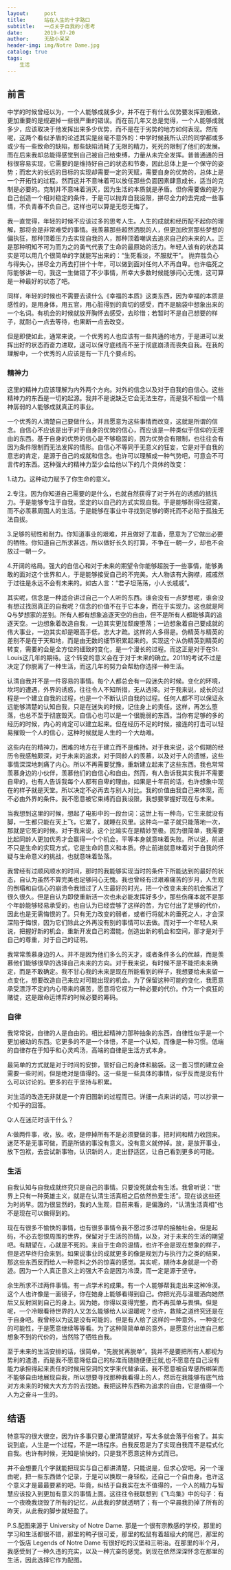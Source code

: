 ```yaml
---
layout:     post
title:      站在人生的十字路口
subtitle:   一点关于自我的小思考
date:       2019-07-20
author:     无敌小呆呆
header-img: img/Notre Dame.jpg
catalog: true
tags:
    生活
---
```


## 前言
中学的时候曾经以为，一个人能够成就多少，并不在于有什么优势要发挥到极致，更加重要的是规避掉一些很严重的错误。而在前几年又总是觉得，一个人能够成就多少，应该取决于他发挥出来多少优势，而不是在于劣势的地方如何表现。然而呢，这两个看似矛盾的论述其实是丝毫不意外的：中学时候我所认识的同学都或多或少有一些致命的缺陷，那些缺陷消耗了无限的精力，死死的限制了他们的发展。而在后来我却总能得感觉到自己被自己给束缚，力量从未完全发挥。普普通通的目标很容易实现，它需要的是维持好自己的状态和节奏，因此总体上是一个保守的姿势；而宏大的长远的目标的实现却需要一定的天赋，需要自身的优势的，总体上是一个开拓性的过程。然而这并不意味着可以放任那些负面因素肆意成长，适当的克制是必要的。克制并不意味着消灭，因为生活的本质就是矛盾。但你需要做的是为自己创造一个相对稳定的条件，于是可以抛弃自我设限，拼尽全力的去完成一些事情，不负青春不负自己，这样也可以算是无怨无悔了。

我一直觉得，年轻的时候不应该过多的思考人生。人生的成就和经历配不起你的理解，那将会是非常难受的事情。我羡慕那些超然洒脱的人，但更加欣赏那些梦想的偏执狂，那种顶着压力去实现自我的人，那种顶着嘲讽去追求自己的未来的人。正是那种明知不可为而为之的勇气代表了生命的最原始的活力。年轻人该有的状态其实是可以用几个很简单的字就能写出来的：“生死看淡，不服就干”。 抛弃胜负心与得失心，拼尽全力再去打拼个十年，可以做到面对任何人不再自卑。也许临死之际能够讲一句，我这一生做错了不少事情，所幸大多数时候能够问心无愧，这可算是一种最好的状态了吧。

同样，年轻的时候也不需要去读什么《幸福的本质》这类东西，因为幸福的本质是感性的，是用身体，用五官，用心脏得到的真切的感受，而不是脑袋中想象出来的一个名词。有机会的时候就放开胸怀去感受，去珍惜；若暂时不是自己想要的样子，就耐心一点去等待，也果断一点去改变。


但是即使如此，通常来说，一个优秀的人也应该有一些共通的地方，于是进可以发挥出好的状态而奋力进取，退可以保守底线而不至于彻底崩溃而丧失自我。在我的理解中，一个优秀的人应该是有一下几个要点的。

### 精神力
这里的精神力应该理解为内外两个方向。对外的信念以及对于自我的自信心。这些精神力的东西是一切的起源。我并不是说缺乏它会无法生存，而是我不相信一个精神孱弱的人能够成就真正的事业。

一个优秀的人清楚自己要做什么，并且愿意为这些事情而改变，这就是所谓的信念。自信心不应该是出于对于自身的优势的信心，而应该是一种类似于信仰的无理由的东西。基于自身的优势的信心是不够稳固的，因为优势会有限制，也往往会有因为条件限制而无法发挥的情形。自信心不等同于无意义的狂妄，它是对于自我的意志的肯定，是源于自己的成就和信念。也许可以理解成一种气势吧，可意会不可言传的东西。这种强大的精神力至少会给他以下的几个具体的改变：

1.动力。这种动力赋予了你生命的意义。

2.专注。因为你知道自己需要的是什么，也就自然获得了对于外在的诱惑的抵抗力。于是能够专注于自我，坚定的以自己的方式实现自我。于是能够耐得住寂寞，而不必羡慕周围人的生活。于是能够在事业中寻找到足够的寄托而不必陷于孤独无法自拔。

3.足够的韧性和耐力。你知道事业的艰难，并且做好了准备，愿意为了它做出必要的牺牲。你知道自己所求甚远，所以做好长久的打算，不争在一朝一夕，却也不会放过一朝一夕。

4.开阔的格局。强大的自信心和对于未来的期望令你能够超脱于一些事情，能够勇敢的面对这个世界和人，于是能够接受自己的不完美。大人物该有大胸襟，戚戚然于过往是永远不会有未来的。如古人言：“君子坦荡荡，小人长戚戚”。


其实呢，信念是一种适合讲过自己一个人听的东西。谁会没有一点梦想呢，谁会没有想过找回真正的自我呢？信念的价值不在于它本身，而在于实现力。这也就是阿Q与梦想家的差别。所有人都有想象追逐天空的自由，但不是所有人都能够真的追逐天空。一边想象着改造自我，一边其实更加颓废堕落；一边想象着自己要成就的伟大事业，一边其实却是眼高手低，志大才疏。这样的人多得是。伪精英与精英的差别不是在于天和地，而是由无数的细节积累起来的。实现这个从伪精英到精英的转变，需要的会是全方位的细致的变化，是一个漫长的过程。而这正是对于在St. Louis这几年的期待。这个转变的意义会在于对于未来的确立。2011的考试不过是决定了你脱离了一种生活，而这几年的努力会帮助你选择一种生活。

认清自我并不是一件容易的事情。每个人都总会有一段迷失的时候。变化的环境，坎坷的遭遇，外界的诱惑，往往令人不知所措，无从选择。对于我来说，成长的过程是一个建立自我的过程，也是一个不断认识自我的过程。任何人都不可以保证永远能够清楚的认知自我，只是在迷失的时候，记住身上的责任。这样，再怎么堕落，也总不至于彻底毁灭。自信心也可以是一个很脆弱的东西。当你有足够的多的经历的时候，内心的肯定可以建立起来。但在经历不足的时候，接连的打击可以轻易摧毁一个人的信心，这种时候就是人生的一个大劫难。

这些内在的精神力，困难的地方在于建立而不是维持。对于我来说，这个假期的经历令我感触颇深，对于未来的追求，对于同龄人的羡慕，以及对于人的遗憾，这些事情深深地刺痛了内心。所以不再需要犹豫，重新建立起来了这些东西。我也常常羡慕身边的小伙伴，羡慕他们的自信心和自由。然而，有人告诉我其实我并不需要自卑的，也有人告诉我每个人都有自卑的理由。如果是十年前的话，也许想象中现在的样子就是天堂。所以决定不必再去与别人对比。我的价值由我自己来体现，而不必由外界的条件。我不愿意被它束缚而自我设限，我想要掌握好现在与未来。

当我想到这里的时候，想起了电影中的一段台词：这世上有一种鸟，它生来就没有脚，一生都只能在天上飞，它累了，就睡在风里。这种鸟一辈子就只能落地一次，那就是它死的时候。对于我来说，这个比喻实在是精妙至极。因为很简单，我需要比起同龄人更加优秀才会赢得一个个机会，平等本身就意味着失败。所以说，前进不只是生命的实现方式，它是生命的意义和本质。停止前进就意味着对于自我的怀疑与生命意义的挑战，也就意味着坠落。

我曾经有过顺风顺水的时间，那时的我能够实现当时的条件下所能达到的最好的状态，自认为虽然不算完美也足够问心无愧。我也曾经有过艰难痛苦的岁月，人生观的倒塌和自信心的崩溃令我错过了人生最好的时光，把一个改变未来的机会推迟了很久很久。但是自认为即使重新活一次也未必能发挥好多少，那些伤痛本就不是那个年龄能够轻易承受的，也自认为已经尝够了这样的苦，为它付出了足够的代价，因此也是无需悔恨的了。只有无力改变的弱者，或者行将就木的垂死之人，才会深深陷于悔恨，因为它们除此之外再没有别的事情可以去做。而对于一个年轻人来说，把握好新的机会，重新开发自己的潜能，创造出新的机会和空间，那才是对于自己的尊重，对于自己的证明。

我常常羡慕身边的人。并不是因为他们多么的天才，或者条件多么的优越，而是羡慕他们能够很早的选择自己未来的方向。对于我来说，有时候不是不能把未来确定，而是不敢确定。我不甘心我的未来是现在所能看到的样子，我想要给未来留一点变化，想要改造自己来应对可能出现的机会。为了保留这种可能的变化，我愿意承受漂浮不定的内心带来的痛苦，愿意将它视为一种必要的代价。作为一个疯狂的赌徒，这是跟命运博弈的时候必要的筹码。

### 自律
我常常说，自律的人是自由的。相比起精神力那种抽象的东西，自律性似乎是一个更加被动的东西。它更多的不是一个体悟，不是一个认知，而像是一种习惯。低端的自律存在于知乎和心灵鸡汤，高端的自律是生活方式本身。

最简单的方式就是对于时间的安排，管好自己的身体和脑袋。这一套习惯的建立会需要一些时间，但是绝对是值得的。这一些是一些具体的事情，似乎反而是没有什么可以讨论的。更多的在于坚持与积累。

对生活的改造无非就是一个弃旧图新的过程而已。详细一点来讲的话，可以抄录一个知乎的回答。 

Q:人在迷茫时该干什么？ 

A:做两件事，收，放。收，是停掉所有不是必须要做的事，把时间和精力收回来。迷茫不是无事可做，而是所做的事没有意义。没有意义就停掉。放，是放开事业，放下包袱，去尝试新事物，认识新的人，走出舒适区，让自己看到更多的可能。


### 生活
自我认知与自我成就终究只是自己的事情。只要没死就会有生活。我曾听说：“世界上只有一种英雄主义，就是在认清生活真相之后依然热爱生活”。现在谈这些还为时尚早。因为很显然的，我的人生观，目前来看，是偏激的，“认清生活真相”也不是现在可以做得到的。

现在有很多不愉快的事情，也有很多事情令我不愿过多过早的接触社会。但是起码，不必去怨恨周围的世界，保留对于生活的热情，以及，对于未来的生活的期望吧。有期望在，心就是不死的。来自于生命的温情，也许不会是现在想象的样子，但是迟早终归会来到。如果说事业的成就更多的像是规划力与执行力之类的结果，那这些东西反而给人一种意料之外的惊喜的感觉。其实呢，期待本身就是一个奇迹。因为一个人真正意义上的强大不会是因为冷漠，而一定是源于坚守。

余生所求不过两件事情。有一点学术的成果。有一个人能够帮我走出来这种冷漠。这个人也许像是一面镜子，你在她身上能够看得到自己。你把光亮与温暖洒向她然后又反射回到自己的身上。因为她，你得以变得完整，而不再孤单与畏惧。但是呢，一个冷眼看待世界的人又怎么能够给人以温暖呢？也许，救赎之道终究还是在于自身吧。我曾经以为这是没有可能的，但是有人给了这样的一种意外，一种变化的可能性，于是愿意继续等等看。为了这种简简单单的意外，是愿意付出连自己都想象不到的代价的，当然除了牺牲自我。

至于未来的生活安排的话，很简单，“先脱贫再脱单”。我并不是要把所有人都视为势利的渣渣，而是我不愿意降低自己的标准而随随便便迁就,也不愿意在自己没有能力承担得起来责任的时候用空洞的文字来代替承诺。我不愿意被自卑感所绑架而不能够自由地展现自我，所以想要寻找那种我看得上的人，然后在我能够有底气给对方未来的时候大大方方的去找她。我把这种东西称为追求的自由，它是值得一个人为之奋斗一生的。



## 结语
特意写的很大很空，因为许多事只要心里清楚就好，写太多就会落于俗套了。其实说到底，人生是一个过程，不是一场程序。自我反思是为了实现自我而不是程式化自我。也许有时候，无知是愉快的，只是我不愿意这种方式而已。

并不会想要几个字就能把现实与自己都讲清楚，只能说是，但求心安吧。另一个理由呢，把一些东西做个记录，于是可以换取一身轻松，还自己一个自由身。也许这个意义才是最最要紧的吧。毕竟，纠结于自我实在太不值得的，一个人的精力与智慧应该投入到更加有意义的事情上面。这往往令我联想到《飞鸟集》中的句子：有一个夜晚我烧毁了所有的记忆，从此我的梦就透明了；有一个早晨我扔掉了所有的昨天，从此我的脚步就轻盈了。

P.S.配图来源于 University of Notre Dame. 那是一个很有宗教感的学校，那里的学习和生活都很不错，那里的鸭子很可爱，那里的松鼠有着超级大的尾巴，那里的一个饭店 Legends of Notre Dame 有很好吃的汉堡和三明治。在那里的半个月，我感受到了一种久违的充实，以及一种亢奋的感觉。到现在依然深深怀念在那里的生活，因此选择它作为配图。
